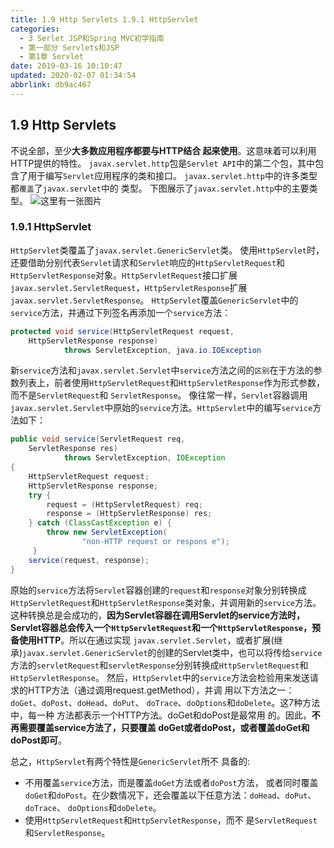 ```yaml
---
title: 1.9 Http Servlets 1.9.1 HttpServlet
categories: 
  - 3 Serlet JSP和Spring MVC初学指南
  - 第一部分 Servlets和JSP
  - 第1章 Servlet
date: 2019-03-16 10:10:47
updated: 2020-02-07 01:34:54
abbrlink: db9ac467
---
```

## 1.9 Http Servlets  ##
不说全部，至少**大多数应用程序都要与HTTP结合 起来使用**。这意味着可以利用HTTP提供的特性。 `javax.servlet.http`包是`Servlet API`中的第二个包，其中包 含了用于编写`Servlet`应用程序的类和接口。 `javax.servlet.http`中的许多类型都`覆盖`了`javax.servlet`中的 类型。 下图展示了`javax.servlet.http`中的主要类型。
![这里有一张图片](https://image-1257720033.cos.ap-shanghai.myqcloud.com/blog/readbooknote/ServlerJSPAndSpring%20MVCChuXueZhiNan/1.png)
### 1.9.1 HttpServlet ###
`HttpServlet`类覆盖了`javax.servlet.GenericServlet`类。 使用`HttpServlet`时，还要借助分别代表`Servlet`请求和`Servlet`响应的`HttpServletRequest`和`HttpServletResponse`对象。`HttpServletRequest`接口扩展 `javax.servlet.ServletRequest`，`HttpServletResponse`扩展 `javax.servlet.ServletResponse`。 `HttpServlet`覆盖`GenericServlet`中的`service`方法，并通过下列签名再添加一个`service`方法：
```java
protected void service(HttpServletRequest request, 
    HttpServletResponse response)
            throws ServletException, java.io.IOException
```
新`service`方法和`javax.servlet.Servlet`中`service`方法之间的`区别`在于方法的参数列表上，前者使用`HttpServletRequest`和`HttpServletResponse`作为形式参数，而不是`ServletRequest`和 `ServletResponse`。 像往常一样，`Servlet`容器调用`javax.servlet.Servlet`中原始的`service`方法。`HttpServlet`中的编写`service`方法如下：
```java
public void service(ServletRequest req,
    ServletResponse res)
            throws ServletException, IOException
{
    HttpServletRequest request;
    HttpServletResponse response;
    try { 
        request = (HttpServletRequest) req;
        response = (HttpServletResponse) res; 
    } catch (ClassCastException e) {
        throw new ServletException(
                "non-HTTP request or respons e");
     }
    service(request, response);
}
```
 原始的`service`方法将`Servlet`容器创建的`request`和`response`对象分别转换成`HttpServletRequest`和`HttpServletResponse`类对象，并调用新的`service`方法。这种转换总是会成功的，**因为Servlet容器在调用Servlet的service方法时， Servlet容器总会传入一个`HttpServletRequest`和一个`HttpServletResponse`，预备使用HTTP**。所以在通过实现 `javax.servlet.Servlet`，或者扩展(继承)`javax.servlet.GenericServlet`的创建的Servlet类中，也可以将传给`service`方法的`servletRequest`和`servletResponse`分别转换成`HttpServletRequest`和`HttpServletResponse`。
然后，`HttpServlet`中的`service`方法会检验用来发送请求的HTTP方法（通过调用request.getMethod），并调 用以下方法之一：`doGet`、`doPost`、`doHead`、`doPut`、 `doTrace`、`doOptions`和`doDelete`。这7种方法中，每一种 方法都表示一个HTTP方法。doGet和doPost是最常用 的。因此，**不再需要覆盖service方法了，只要覆盖 doGet或者doPost，或者覆盖doGet和doPost即可**。

总之，`HttpServlet`有两个特性是`GenericServlet`所不 具备的:
- 不用覆盖`service`方法，而是覆盖`doGet`方法或者`doPost`方法， 或者同时覆盖`doGet`和`doPost`。在少数情况下，还会覆盖以下任意方法：`doHead`、`doPut`、`doTrace`、 `doOptions`和`doDelete`。 
- 使用`HttpServletRequest`和`HttpServletResponse`，而不 是`ServletRequest`和`ServletResponse`。


